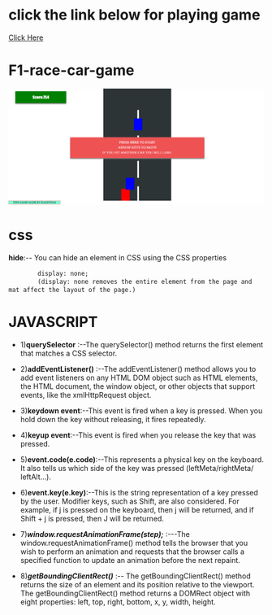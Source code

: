 # click the link below for playing game
[Click Here](https://ramniwasmahala007.github.io/F1-race-car-game/)

# F1-race-car-game

![This is an image of F1 race car](race.png)

# css

****hide****:--   You can hide an element in CSS using the CSS properties 

            display: none; 
            (display: none removes the entire element from the page and mat affect the layout of the page.)




# JAVASCRIPT

- 1)**querySelector** :--The querySelector() method returns the first element that matches a CSS selector.
- 2)**addEventListener()** :--The addEventListener() method allows you to add event listeners on any HTML DOM 
                        object such as HTML elements, the HTML document, the window object, or other objects that support events, like the xmlHttpRequest object.

- 3)**keydown event**:--This event is fired when a key is pressed. When you hold down the key without releasing, 
                  it fires repeatedly.

- 4)**keyup event**:--This event is fired when you release the key that was pressed.

- 5)**event.code(e.code)**:--This represents a physical key on the keyboard. It also tells us which side of 
                       the key was pressed (leftMeta/rightMeta/ leftAlt…).

- 6)**event.key(e.key)**:--This is the string representation of a key pressed by the user. Modifier keys, 
                     such as Shift,   are also considered. For example, if j is pressed on the keyboard,
                     then j will be returned, and if Shift + j is pressed, then J will be returned.


- 7)***window.requestAnimationFrame(step);*** :---The window.requestAnimationFrame() method tells the browser
                                          that you wish to perform an animation and requests that the browser calls a specified function to 
                                          update an animation before the next repaint.


- 8)***getBoundingClientRect()*** :-- The getBoundingClientRect() method returns the size of an element 
                                       and its position relative to the viewport.
                                      The getBoundingClientRect() method returns a DOMRect object with eight properties: left, top, right, bottom, x, y, width, height.


  
